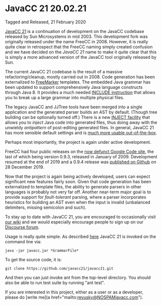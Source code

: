 # JavaCC 21 20.02.21

Tagged and Released, 21 February 2020

[JavaCC 21](https://javacc.com/) is a continuation of development on the JavaCC codebase released by Sun Microsystems in mid 2003. This development fork was originally released under the name FreeCC in 2008. However, it is really quite clear in retrospect that the FreeCC naming simply created confusion and we have decided on the *JavaCC 21* name to make it quite clear that this is simply a more advanced version of the JavaCC tool originally released by Sun.

The current JavaCC 21 codebase is the result of a massive refactoring/cleanup, mostly carried out in 2008. Code generation has been externalized to [FreeMarker](https://freemarker.es/) templates. The embedded Java grammar has been updated to support comprehensively Java language constructs through Java 8. It provides a much needed [INCLUDE instruction](https://doku.javacc.com/doku.php?id=include) that allows you to break up a large grammar into multiple physical files. 

The legacy JavaCC and JJTree tools have been merged into a single application and the generated parser builds an AST by default. (Though tree building can be optionally turned off.) There is a new [INJECT facility](https://doku.javacc.com/doku.php?id=include) that allows you to *inject* Java code into generated files, thus doing away with the unwieldy *antipattern* of post-editing generated files. In general, JavaCC 21 has more sensible default settings and is [much more usable out-of-the-box](https://doku.javacc.com/doku.php?id=convention_over_configuration).

Perhaps most importantly, the project is again under active development.  

FreeCC had four public releases on the [now defunct Google Code site](https://code.google.com/archive/p/freecc/), the last of which being version 0.9.3, released in January of 2009. Development resumed at the end of 2019 and a 0.9.4 release was [published on Github](https://github.com/revusky/freecc/releases) on 28 December 2019.

Now that the project is again being actively developed, users can expect significant new features fairly soon. Given that code generation has been externalized to template files, the ability to generate parsers in other languages is probably not very far off. Another near-term major goal is to provide support for *fault-tolerant* parsing, where a parser incorporates heuristics for building an AST even when the input is invalid (unbalanced delimiters, missing semicolon and such).

To stay up to date with JavaCC 21, you are encouraged to occasionally visit [our wiki](https://doku.javacc.com/) and we would especially encourage people to sign up on our [Discourse forum](https://discuss.parsers.org). 

Usage is really quite simple. As described [here](https://javacc.com/) JavaCC 21 is invoked on the command line via:

    java -jar javacc.jar *GrammarFile*

To get the source code, it is:

    git clone https://github.com/javacc21/javacc21.git

And then you can just invoke ant from the top-level directory. You should also be able to run test suite by running "ant test".

If you are interested in this project, either as a user or as a developer, please do [write me](a href="mailto:revusky@NOSPAMjavacc.com").
